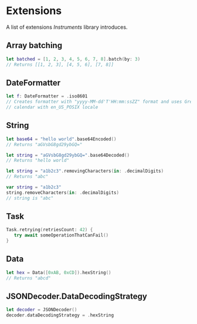 # Extensions

A list of extensions *Instruments* library introduces.


## Array batching

```swift
let batched = [1, 2, 3, 4, 5, 6, 7, 8].batch(by: 3)
// Returns [[1, 2, 3], [4, 5, 6], [7, 8]]
```

## DateFormatter

```swift
let f: DateFormatter = .iso8601
// Creates formatter with "yyyy-MM-dd'T'HH:mm:ssZZ" format and uses Gregorian 
// calendar with en_US_POSIX locale
```

## String

```swift
let base64 = "hello world".base64Encoded()
// Returns "aGVsbG8gd29ybGQ="
```

```swift
let string = "aGVsbG8gd29ybGQ=".base64Decoded()
// Returns "hello world" 
```

```swift
let string = "a1b2c3".removingCharacters(in: .decimalDigits)
// Returns "abc"
```

```swift
var string = "a1b2c3"
string.removeCharacters(in: .decimalDigits)
// string is "abc"
```

## Task

```swift
Task.retrying(retriesCount: 42) {
   try await someOperationThatCanFail()
}
```

## Data

```swift
let hex = Data([0xAB, 0xCD]).hexString()
// Returns "abcd"
```

## JSONDecoder.DataDecodingStrategy

```swift
let decoder = JSONDecoder()
decoder.dataDecodingStrategy = .hexString
```
